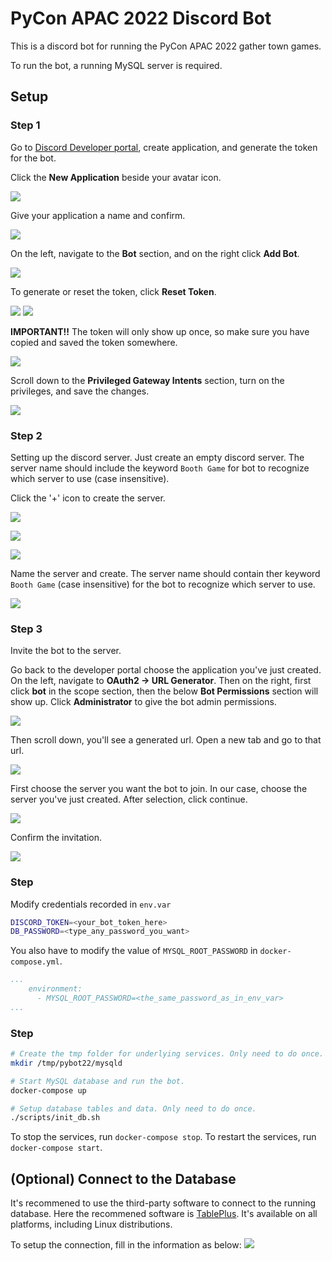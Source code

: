 # PyCon APAC 2022 Discord Bot

This is a discord bot for running the PyCon APAC 2022 gather town games.

To run the bot, a running MySQL server is required.

## Setup

### Step 1
Go to [Discord Developer portal](https://discord.com/developers/applications), create application, and generate the token for the bot.

Click the **New Application** beside your avatar icon.

![](./figures/new_application.png)

Give your application a name and confirm.

![](./figures/confirm_application.png)

On the left, navigate to the **Bot** section, and on the right click **Add Bot**.

![](./figures/add_bot.png)

To generate or reset the token, click **Reset Token**.

![](./figures/reset_token.png)
![](./figures/confirm_reset_token.png)

**IMPORTANT!!** The token will only show up once, so make sure you have copied and saved the token somewhere.

![](./figures/copy_the_token.png)

Scroll down to the **Privileged Gateway Intents** section, turn on the privileges, and save the changes.

![](./figures/setup_intents.png)


### Step 2
Setting up the discord server. Just create an empty discord server. The server name should include the keyword `Booth Game` for bot to recognize which server to use (case insensitive).

Click the '+' icon to create the server.

![](./figures/create_server.png)

![](./figures/select_server_type.png)

![](./figures/select_ta_type.png)

Name the server and create. The server name should contain ther keyword `Booth Game` (case insensitive) for the bot to recognize which server to use.

![](./figures/name_the_server_and_create.png)

### Step 3
Invite the bot to the server.

Go back to the developer portal choose the application you've just created.
On the left, navigate to **OAuth2 -> URL Generator**. Then on the right, first click **bot** in the scope section, then the below **Bot Permissions** section will show up. Click **Administrator** to give the bot admin permissions. 

![](./figures/gen_url_1.png)

Then scroll down, you'll see a generated url. Open a new tab and go to that url.

![](./figures/gen_url_2.png)

First choose the server you want the bot to join. In our case, choose the server you've just created. After selection, click continue.

![](./figures/invite_to_server.png)

Confirm the invitation.

![](./figures/confirm_invitation.png)


### Step
Modify credentials recorded in `env.var`

``` bash
DISCORD_TOKEN=<your_bot_token_here>
DB_PASSWORD=<type_any_password_you_want>
```
You also have to modify the value of `MYSQL_ROOT_PASSWORD` in `docker-compose.yml`.
``` yaml
...
    environment:
      - MYSQL_ROOT_PASSWORD=<the_same_password_as_in_env_var>
...

```

### Step
``` bash
# Create the tmp folder for underlying services. Only need to do once.
mkdir /tmp/pybot22/mysqld

# Start MySQL database and run the bot.
docker-compose up

# Setup database tables and data. Only need to do once.
./scripts/init_db.sh
```

To stop the services, run `docker-compose stop`.
To restart the services, run `docker-compose start`.

## (Optional) Connect to the Database
It's recommened to use the third-party software to connect to the running database.
Here the recommened software is [TablePlus](https://tableplus.com/download). It's available on all platforms, including Linux distributions.

To setup the connection, fill in the information as below:
![](./figures/tableplus_setup.png)
